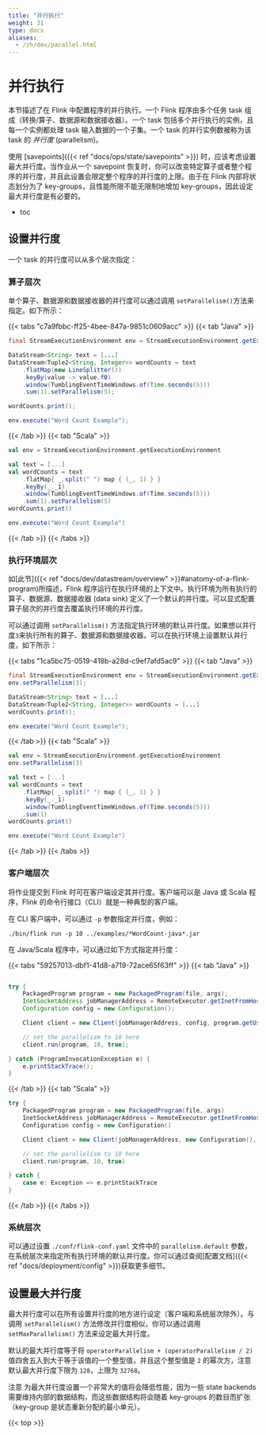 ```yaml
---
title: "并行执行"
weight: 31
type: docs
aliases:
  - /zh/dev/parallel.html
---
```

<!--
Licensed to the Apache Software Foundation (ASF) under one
or more contributor license agreements.  See the NOTICE file
distributed with this work for additional information
regarding copyright ownership.  The ASF licenses this file
to you under the Apache License, Version 2.0 (the
"License"); you may not use this file except in compliance
with the License.  You may obtain a copy of the License at

  http://www.apache.org/licenses/LICENSE-2.0

Unless required by applicable law or agreed to in writing,
software distributed under the License is distributed on an
"AS IS" BASIS, WITHOUT WARRANTIES OR CONDITIONS OF ANY
KIND, either express or implied.  See the License for the
specific language governing permissions and limitations
under the License.
-->

# 并行执行

本节描述了在 Flink 中配置程序的并行执行。一个 Flink 程序由多个任务 task 组成（转换/算子、数据源和数据接收器）。一个 task 包括多个并行执行的实例，且每一个实例都处理 task 输入数据的一个子集。一个 task 的并行实例数被称为该 task 的 *并行度* (parallelism)。

使用 [savepoints]({{< ref "docs/ops/state/savepoints" >}}) 时，应该考虑设置最大并行度。当作业从一个 savepoint 恢复时，你可以改变特定算子或者整个程序的并行度，并且此设置会限定整个程序的并行度的上限。由于在 Flink 内部将状态划分为了 key-groups，且性能所限不能无限制地增加 key-groups，因此设定最大并行度是有必要的。

* toc


## 设置并行度

一个 task 的并行度可以从多个层次指定：

### 算子层次

单个算子、数据源和数据接收器的并行度可以通过调用 `setParallelism()`方法来指定。如下所示：

{{< tabs "c7a9fbbc-ff25-4bee-847a-9851c0609acc" >}}
{{< tab "Java" >}}
```java
final StreamExecutionEnvironment env = StreamExecutionEnvironment.getExecutionEnvironment();

DataStream<String> text = [...]
DataStream<Tuple2<String, Integer>> wordCounts = text
    .flatMap(new LineSplitter())
    .keyBy(value -> value.f0)
    .window(TumblingEventTimeWindows.of(Time.seconds(5)))
    .sum(1).setParallelism(5);

wordCounts.print();

env.execute("Word Count Example");
```
{{< /tab >}}
{{< tab "Scala" >}}
```scala
val env = StreamExecutionEnvironment.getExecutionEnvironment

val text = [...]
val wordCounts = text
    .flatMap{ _.split(" ") map { (_, 1) } }
    .keyBy(_._1)
    .window(TumblingEventTimeWindows.of(Time.seconds(5)))
    .sum(1).setParallelism(5)
wordCounts.print()

env.execute("Word Count Example")
```
{{< /tab >}}
{{< /tabs >}}

### 执行环境层次

如[此节]({{< ref "docs/dev/datastream/overview" >}}#anatomy-of-a-flink-program)所描述，Flink 程序运行在执行环境的上下文中。执行环境为所有执行的算子、数据源、数据接收器 (data sink) 定义了一个默认的并行度。可以显式配置算子层次的并行度去覆盖执行环境的并行度。

可以通过调用 `setParallelism()` 方法指定执行环境的默认并行度。如果想以并行度`3`来执行所有的算子、数据源和数据接收器。可以在执行环境上设置默认并行度，如下所示：

{{< tabs "1ca5bc75-0519-418b-a28d-c9ef7afd5ac9" >}}
{{< tab "Java" >}}
```java
final StreamExecutionEnvironment env = StreamExecutionEnvironment.getExecutionEnvironment();
env.setParallelism(3);

DataStream<String> text = [...]
DataStream<Tuple2<String, Integer>> wordCounts = [...]
wordCounts.print();

env.execute("Word Count Example");
```
{{< /tab >}}
{{< tab "Scala" >}}
```scala
val env = StreamExecutionEnvironment.getExecutionEnvironment
env.setParallelism(3)

val text = [...]
val wordCounts = text
    .flatMap{ _.split(" ") map { (_, 1) } }
    .keyBy(_._1)
    .window(TumblingEventTimeWindows.of(Time.seconds(5)))
    .sum(1)
wordCounts.print()

env.execute("Word Count Example")
```
{{< /tab >}}
{{< /tabs >}}

### 客户端层次

将作业提交到 Flink 时可在客户端设定其并行度。客户端可以是 Java 或 Scala 程序，Flink 的命令行接口（CLI）就是一种典型的客户端。

在 CLI 客户端中，可以通过 `-p` 参数指定并行度，例如：

    ./bin/flink run -p 10 ../examples/*WordCount-java*.jar


在 Java/Scala 程序中，可以通过如下方式指定并行度：

{{< tabs "59257013-dbf1-41d8-a719-72ace65f63ff" >}}
{{< tab "Java" >}}
```java

try {
    PackagedProgram program = new PackagedProgram(file, args);
    InetSocketAddress jobManagerAddress = RemoteExecutor.getInetFromHostport("localhost:6123");
    Configuration config = new Configuration();

    Client client = new Client(jobManagerAddress, config, program.getUserCodeClassLoader());

    // set the parallelism to 10 here
    client.run(program, 10, true);

} catch (ProgramInvocationException e) {
    e.printStackTrace();
}

```
{{< /tab >}}
{{< tab "Scala" >}}
```scala
try {
    PackagedProgram program = new PackagedProgram(file, args)
    InetSocketAddress jobManagerAddress = RemoteExecutor.getInetFromHostport("localhost:6123")
    Configuration config = new Configuration()

    Client client = new Client(jobManagerAddress, new Configuration(), program.getUserCodeClassLoader())

    // set the parallelism to 10 here
    client.run(program, 10, true)

} catch {
    case e: Exception => e.printStackTrace
}
```
{{< /tab >}}
{{< /tabs >}}


### 系统层次

可以通过设置 `./conf/flink-conf.yaml` 文件中的 `parallelism.default` 参数，在系统层次来指定所有执行环境的默认并行度。你可以通过查阅[配置文档]({{< ref "docs/deployment/config" >}})获取更多细节。


## 设置最大并行度

最大并行度可以在所有设置并行度的地方进行设定（客户端和系统层次除外）。与调用 `setParallelism()` 方法修改并行度相似，你可以通过调用 `setMaxParallelism()` 方法来设定最大并行度。

默认的最大并行度等于将 `operatorParallelism + (operatorParallelism / 2)` 值四舍五入到大于等于该值的一个整型值，并且这个整型值是 `2` 的幂次方，注意默认最大并行度下限为 `128`，上限为 `32768`。

<span class="label label-danger">注意</span> 为最大并行度设置一个非常大的值将会降低性能，因为一些 state backends 需要维持内部的数据结构，而这些数据结构将会随着 key-groups 的数目而扩张（key-group 是状态重新分配的最小单元）。


{{< top >}}

